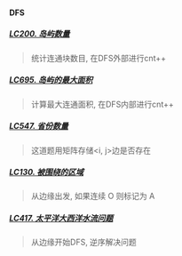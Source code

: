 #### DFS

##### [LC200. 岛屿数量]()
> 统计连通块数目, 在DFS外部进行cnt++

##### [LC695. 岛屿的最大面积]()
> 计算最大连通面积, 在DFS内部进行cnt++

##### [LC547. 省份数量]()
> 这道题用矩阵存储<i, j>边是否存在

##### [LC130. 被围绕的区域]()
> 从边缘出发, 如果连续 O 则标记为 A 

##### [LC417. 太平洋大西洋水流问题]()
> 从边缘开始DFS, 逆序解决问题